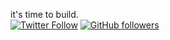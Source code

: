 it's time to build.
<br>
[![Twitter Follow](https://img.shields.io/twitter/follow/Dorsa_Rohani?style=social)](https://twitter.com/intent/follow?screen_name=dorsaroh)
[![GitHub followers](https://img.shields.io/github/followers/DorsaRoh?label=Follow&style=social)](https://github.com/DorsaRoh) 
